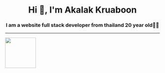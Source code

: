 <h1 align="center">Hi 👋, I'm Akalak Kruaboon</h1>
<h3 align="center">I am a website full stack developer from thailand 20 year old🧑‍💻</h3>

<hr />
<img align="center" width='100px' height='100px' src='https://scontent.fphs1-1.fna.fbcdn.net/v/t39.30808-6/426870756_1985823235151404_5174531882528568333_n.jpg?_nc_cat=109&ccb=1-7&_nc_sid=5f2048&_nc_eui2=AeFw4y2QLz0iniy_qKPNoiktvRDEVhcYRqu9EMRWFxhGq2k_4vKY0xbsjs3kysmFT1nhBRX2TNsK9Qika2QLWKgR&_nc_ohc=41dgtWDaI4gAX_h0hvB&_nc_ht=scontent.fphs1-1.fna&oh=00_AfBy4HGQTgI36nAZDx42Cw1F5MI5CxeMlPUqfCw6tbSRZw&oe=66050589' />

